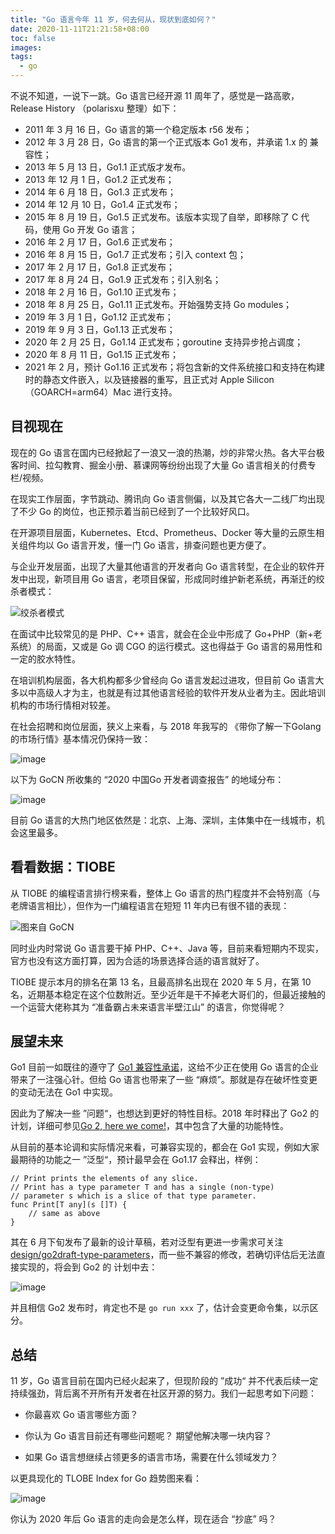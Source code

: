 ```yaml
---
title: "Go 语言今年 11 岁，何去何从，现状到底如何？"
date: 2020-11-11T21:21:58+08:00
toc: false
images:
tags: 
  - go
---
```


不说不知道，一说下一跳。Go 语言已经开源 11 周年了，感觉是一路高歌，Release History （polarisxu 整理）如下：

- 2011 年 3 月 16 日，Go 语言的第一个稳定版本 r56 发布；
- 2012 年 3 月  28 日，Go 语言的第一个正式版本 Go1 发布，并承诺 1.x 的 兼容性；
- 2013 年  5 月 13 日，Go1.1 正式版才发布。
- 2013 年 12 月 1 日，Go1.2 正式发布；
- 2014 年 6 月 18 日，Go1.3 正式发布；
- 2014 年 12 月 10 日，Go1.4 正式发布；
- 2015 年 8 月 19 日，Go1.5 正式发布。该版本实现了自举，即移除了 C 代码，使用 Go 开发 Go 语言；
- 2016 年 2 月 17 日，Go1.6 正式发布；
- 2016 年 8 月 15 日，Go1.7 正式发布；引入 context 包；
- 2017 年 2 月 17 日，Go1.8 正式发布；
- 2017 年 8 月 24 日，Go1.9 正式发布；引入别名；
- 2018 年 2 月 16 日，Go1.10 正式发布；
- 2018 年 8 月 25 日，Go1.11 正式发布。开始强势支持 Go modules；
- 2019 年 3 月 1 日，Go1.12 正式发布；
- 2019 年 9 月 3 日，Go1.13 正式发布；
- 2020 年 2 月 25 日，Go1.14 正式发布；goroutine 支持异步抢占调度；
- 2020 年 8 月 11 日，Go1.15 正式发布；
- 2021 年 2 月，预计 Go1.16 正式发布；将包含新的文件系统接口和支持在构建时的静态文件嵌入，以及链接器的重写，且正式对 Apple Silicon（GOARCH=arm64）Mac 进行支持。

## 目视现在

现在的 Go 语言在国内已经掀起了一浪又一浪的热潮，炒的非常火热。各大平台极客时间、拉勾教育、掘金小册、慕课网等纷纷出现了大量 Go 语言相关的付费专栏/视频。

在现实工作层面，字节跳动、腾讯向 Go 语言侧偏，以及其它各大一二线厂均出现了不少 Go 的岗位，也正预示着当前已经到了一个比较好风口。

在开源项目层面，Kubernetes、Etcd、Prometheus、Docker 等大量的云原生相关组件均以 Go 语言开发，懂一门 Go 语言，排查问题也更方便了。

与企业开发层面，出现了大量其他语言的开发者向 Go 语言转型，在企业的软件开发中出现，新项目用 Go 语言，老项目保留，形成同时维护新老系统，再渐迁的绞杀者模式：

![绞杀者模式](https://image.eddycjy.com/e3789c8026e3e2684f640309f119213a.png)

在面试中比较常见的是 PHP、C++ 语言，就会在企业中形成了 Go+PHP（新+老系统）的局面，又或是 Go 调 CGO 的运行模式。这也得益于 Go 语言的易用性和一定的胶水特性。

在培训机构层面，各大机构都多少曾经向 Go 语言发起过进攻，但目前 Go 语言大多以中高级人才为主，也就是有过其他语言经验的软件开发从业者为主。因此培训机构的市场行情相对较差。

在社会招聘和岗位层面，狭义上来看，与 2018 年我写的 《带你了解一下Golang的市场行情》基本情况仍保持一致：

![image](https://camo.githubusercontent.com/710fc8e25ba15c8b3802d7a33673f798ee0e28abb51ce49743d7348ad8ebb062/68747470733a2f2f692e6c6f6c692e6e65742f323031382f30342f32372f356165323936623735306464382e706e67)

以下为 GoCN 所收集的 “2020 中国Go 开发者调查报告” 的地域分布：

![image](https://static.gocn.vip/photo/2020/16c7f28a-280f-4c30-acd1-81d9b74c3e85.png?x-oss-process=image/resize,w_1920)

目前 Go 语言的大热门地区依然是：北京、上海、深圳，主体集中在一线城市，机会这里最多。

## 看看数据：TIOBE

从 TIOBE 的编程语言排行榜来看，整体上 Go 语言的热门程度并不会特别高（与老牌语言相比），但作为一门编程语言在短短 11 年内已有很不错的表现：

![图来自 GoCN](https://image.eddycjy.com/24b3917d52a3549b598b72932c9d34c9.jpg)

同时业内时常说 Go 语言要干掉 PHP、C++、Java 等，目前来看短期内不现实，官方也没有这方面打算，因为合适的场景选择合适的语言就好了。

TIOBE 提示本月的排名在第 13 名，且最高排名出现在 2020 年 5 月，在第 10 名，近期基本稳定在这个位数附近。至少近年是干不掉老大哥们的，但最近接触的一个运营大佬称其为 “准备霸占未来语言半壁江山” 的语言，你觉得呢？

## 展望未来

Go1 目前一如既往的遵守了 [Go1 兼容性承诺](https://tip.golang.org/doc/go1compat)，这给不少正在使用 Go 语言的企业带来了一注强心针。但给 Go 语言也带来了一些 “麻烦”。那就是存在破坏性变更的变动无法在 Go1 中实现。

因此为了解决一些 ”问题“，也想达到更好的特性目标。2018 年时释出了 Go2 的计划，详细可参见[Go 2, here we come!](https://blog.golang.org/go2-here-we-come)，其中包含了大量的功能特性。

从目前的基本论调和实际情况来看，可兼容实现的，都会在 Go1 实现，例如大家最期待的功能之一 ”泛型“，预计最早会在 Go1.17 会释出，样例：

```
// Print prints the elements of any slice.
// Print has a type parameter T and has a single (non-type)
// parameter s which is a slice of that type parameter.
func Print[T any](s []T) {
	// same as above
}
```

其在 6 月下旬发布了最新的设计草稿，若对泛型有更进一步需求可关注 [design/go2draft-type-parameters](https://github.com/golang/proposal/blob/master/design/go2draft-type-parameters.md)，而一些不兼容的修改，若确切评估后无法直接实现的，将会到 Go2 的 计划中去：

![image](https://image.eddycjy.com/eb173beda6d6f989c65d28b0129edd1c.jpg)

并且相信 Go2 发布时，肯定也不是 `go run xxx` 了，估计会变更命令集，以示区分。

## 总结

11 岁，Go 语言目前在国内已经火起来了，但现阶段的 ”成功“ 并不代表后续一定持续强劲，背后离不开所有开发者在社区开源的努力。我们一起思考如下问题：

- 你最喜欢 Go 语言哪些方面？

- 你认为 Go 语言目前还有哪些问题呢？ 期望他解决哪一块内容？

- 如果 Go 语言想继续占领更多的语言市场，需要在什么领域发力？

以更具现化的 TLOBE Index for Go 趋势图来看：

![image](https://image.eddycjy.com/a8f3d88382c1473df54458a5aef80eaa.jpg)

你认为 2020 年后 Go 语言的走向会是怎么样，现在适合 “抄底” 吗？
